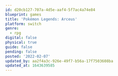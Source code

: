 ```yaml
---
id: d20cb127-707a-4d5e-aaf4-5f7ac4a74e84
blueprint: games
title: 'Pokémon Legends: Arceus'
platform: switch
genre:
  - rpg
digital: false
physical: true
guide: false
pending: false
posted: '2022-02-07'
updated_by: aa2f4a3c-926e-49f7-b56a-17f7503608ba
updated_at: 1643639585
---
```

